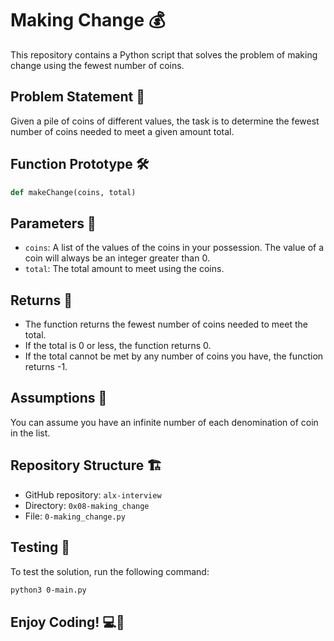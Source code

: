 
# Making Change 💰

This repository contains a Python script that solves the problem of making change using the fewest number of coins.

## Problem Statement 📜

Given a pile of coins of different values, the task is to determine the fewest number of coins needed to meet a given amount total.

## Function Prototype 🛠️

```python
def makeChange(coins, total)
```

## Parameters 📌

- `coins`: A list of the values of the coins in your possession. The value of a coin will always be an integer greater than 0.
- `total`: The total amount to meet using the coins.

## Returns 🔄

- The function returns the fewest number of coins needed to meet the total.
- If the total is 0 or less, the function returns 0.
- If the total cannot be met by any number of coins you have, the function returns -1.

## Assumptions 💭

You can assume you have an infinite number of each denomination of coin in the list.

## Repository Structure 🏗️

- GitHub repository: `alx-interview`
- Directory: `0x08-making_change`
- File: `0-making_change.py`

## Testing 🧪

To test the solution, run the following command:

```bash
python3 0-main.py
```

## Enjoy Coding! 💻🎉
